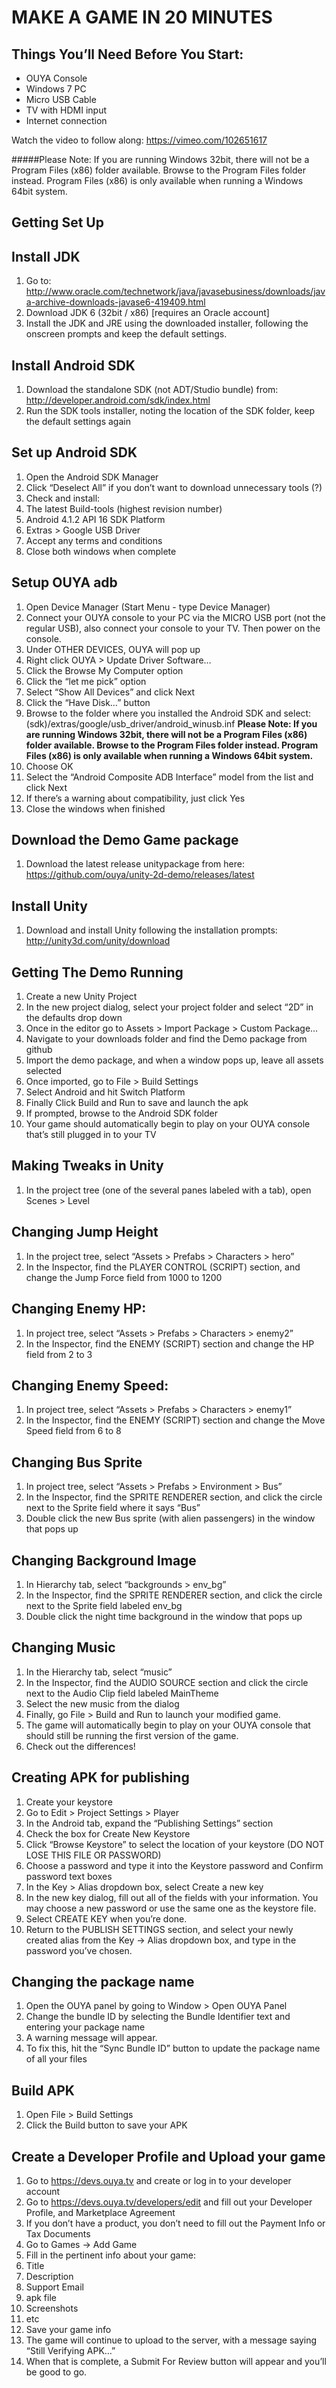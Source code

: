 # MAKE A GAME IN 20 MINUTES #

## Things You’ll Need Before You Start: ##
- OUYA Console
- Windows 7 PC
- Micro USB Cable
- TV with HDMI input
- Internet connection

Watch the video to follow along: https://vimeo.com/102651617

#####Please Note: If you are running Windows 32bit, there will not be a Program Files (x86) folder available. Browse to the Program Files folder instead. Program Files (x86) is only available when running a Windows 64bit system.

## Getting Set Up ##

## Install JDK ##

1. Go to: http://www.oracle.com/technetwork/java/javasebusiness/downloads/java-archive-downloads-javase6-419409.html
1. Download JDK 6 (32bit / x86) [requires an Oracle account]
1. Install the JDK and JRE using the downloaded installer, following the onscreen prompts and keep the default settings.


## Install Android SDK ##

1. Download the standalone SDK (not ADT/Studio bundle) from: http://developer.android.com/sdk/index.html
1. Run the SDK tools installer, noting the location of the SDK folder, keep the default settings again


## Set up Android SDK ##

1. Open the Android SDK Manager
1. Click “Deselect All” if you don’t want to download unnecessary tools (?)
1. Check and install: 
1. The latest Build-tools (highest revision number) 
1. Android 4.1.2 API 16 SDK Platform
1. Extras > Google USB Driver
1. Accept any terms and conditions
1. Close both windows when complete


## Setup OUYA adb ##

1. Open Device Manager (Start Menu - type Device Manager)
1. Connect your OUYA console to your PC via the MICRO USB port (not the regular USB), also connect your console to your TV. Then power on the console.
1. Under OTHER DEVICES, OUYA will pop up
1. Right click OUYA > Update Driver Software…
1. Click the Browse My Computer option
1. Click the “let me pick” option
1. Select “Show All Devices” and click Next
1. Click the “Have Disk…” button
1. Browse to the folder where you installed the Android SDK and select:
(sdk)/extras/google/usb_driver/android_winusb.inf  **Please Note: If you are running Windows 32bit, there will not be a Program Files (x86) folder available. Browse to the Program Files folder instead. Program Files (x86) is only available when running a Windows 64bit system.**
1. Choose OK
1. Select the “Android Composite ADB Interface” model from the list and click Next
1. If there’s a warning about compatibility, just click Yes
1. Close the windows when finished

## Download the Demo Game package ##

1. Download the latest release unitypackage from here: https://github.com/ouya/unity-2d-demo/releases/latest

## Install Unity ##

1. Download and install Unity following the installation prompts: http://unity3d.com/unity/download

## Getting The Demo Running ##

1. Create a new Unity Project
1. In the new project dialog, select your project folder and select “2D” in the defaults drop down
1. Once in the editor go to Assets > Import Package > Custom Package…
1. Navigate to your downloads folder and find the Demo package from github
1. Import the demo package, and when a window pops up, leave all assets selected
1. Once imported, go to File > Build Settings 
1. Select Android and hit Switch Platform
1. Finally Click Build and Run to save and launch the apk
1. If prompted, browse to the Android SDK folder
1. Your game should automatically begin to play on your OUYA console that’s still plugged in to your TV


## Making Tweaks in Unity ##

1. In the project tree (one of the several panes labeled with a tab), open Scenes > Level

## Changing Jump Height ##

1. In the project tree, select “Assets > Prefabs > Characters > hero”
1. In the Inspector, find the PLAYER CONTROL (SCRIPT) section, and change the Jump Force field from 1000 to 1200	

## Changing Enemy HP: ##

1. In project tree, select “Assets > Prefabs > Characters > enemy2”
1. In the Inspector, find the ENEMY (SCRIPT) section and change the HP field from 2 to 3

## Changing Enemy Speed: ##

1. In project tree, select “Assets > Prefabs > Characters > enemy1”
1. In the Inspector, find the ENEMY (SCRIPT) section and change the Move Speed field from 6 to 8

## Changing Bus Sprite ##

1. In project tree, select “Assets > Prefabs > Environment > Bus”
1. In the Inspector, find the SPRITE RENDERER section, and click the circle next to the Sprite field where it says “Bus”
1. Double click the new Bus sprite (with alien passengers) in the window that pops up

## Changing Background Image ##

1. In Hierarchy tab, select “backgrounds > env_bg”
1. In the Inspector, find the SPRITE RENDERER section, and click the circle next to the Sprite field labeled env_bg
1. Double click the night time background in the window that pops up

## Changing Music ##

1. In the Hierarchy tab, select “music”
1. In the Inspector, find the AUDIO SOURCE section and click the circle next to the Audio Clip field labeled MainTheme
1. Select the new music from the dialog
1. Finally, go File > Build and Run to launch your modified game.
1. The game will automatically begin to play on your OUYA console that should still be running the first version of the game.
1. Check out the differences!

## Creating APK for publishing ##

1. Create your keystore
1. Go to Edit > Project Settings > Player
1. In the Android tab, expand the “Publishing Settings” section
1. Check the box for Create New Keystore
1. Click “Browse Keystore” to select the location of your keystore (DO NOT LOSE THIS FILE OR PASSWORD)
1. Choose a password and type it into the Keystore password and Confirm password text boxes
1. In the Key > Alias dropdown box, select Create a new key
1. In the new key dialog, fill out all of the fields with your information. You may choose a new password or use the same one as the keystore file.
1. Select CREATE KEY when you’re done.
1. Return to the PUBLISH SETTINGS section, and select your newly created alias from the Key -> Alias dropdown box, and type in the password you’ve chosen.

## Changing the package name ##

1. Open the OUYA panel by going to Window > Open OUYA Panel
1. Change the bundle ID by selecting the Bundle Identifier text and entering your package name
1. A warning message will appear.
1. To fix this, hit the “Sync Bundle ID” button to update the package name of all your files

## Build APK ##

1. Open File > Build Settings
1. Click the Build button to save your APK


## Create a Developer Profile and Upload your game ##

1. Go to https://devs.ouya.tv and create or log in to your developer account
1. Go to https://devs.ouya.tv/developers/edit and fill out your Developer Profile, and Marketplace Agreement
1. If you don’t have a product, you don’t need to fill out the Payment Info or Tax Documents
1. Go to Games -> Add Game
1. Fill in the pertinent info about your game:
  1. Title
  2. Description
  3. Support Email
  4. apk file
  5. Screenshots
  6. etc
1. Save your game info
1. The game will continue to upload to the server, with a message saying “Still Verifying APK…”
1. When that is complete, a Submit For Review button will appear and you’ll be good to go.
